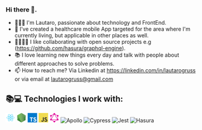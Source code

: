 ### Hi there 👋. 

- 👨🏻‍💻 I'm Lautaro, passionate about technology and FrontEnd.
- 📱 I’ve created a healthcare mobile App targeted for the area where I'm currently living, but applicable in other places as well.
- 👨‍👩‍👧‍👦 I like collaborating with open source projects e.g (<https://github.com/hasura/graphql-engine>).
- 📚 I love learning new things every day and talk with people about different approaches to solve problems.
- 📫 How to reach me? Via Linkedin at <https://linkedin.com/in/lautarogruss> or via email at <lautarogruss@gmail.com>

## 📚💻 Technologies I work with:
<p>
  <img alt="React" title="React JS" height="25" src="https://raw.githubusercontent.com/github/explore/80688e429a7d4ef2fca1e82350fe8e3517d3494d/topics/react/react.png"></img>
  <img alt="NODE" title="NODE JS" height="25" src="https://raw.githubusercontent.com/github/explore/80688e429a7d4ef2fca1e82350fe8e3517d3494d/topics/nodejs/nodejs.png"></img>
  <img  alt="Typescript" title="TypeScript"  height="25" src="https://raw.githubusercontent.com/github/explore/80688e429a7d4ef2fca1e82350fe8e3517d3494d/topics/typescript/typescript.png"></img>
  <img  alt="Javascript" title="JavaScript" height="25" src="https://raw.githubusercontent.com/github/explore/80688e429a7d4ef2fca1e82350fe8e3517d3494d/topics/javascript/javascript.png"></img>
  <img  alt="GraphQL" title="GraphQL" height="25" src="https://raw.githubusercontent.com/github/explore/80688e429a7d4ef2fca1e82350fe8e3517d3494d/topics/graphql/graphql.png"></img>
  <img  alt="Apollo" title="Apollo" height="25" src="https://d2eip9sf3oo6c2.cloudfront.net/tags/images/000/001/216/thumb/apollo-seeklogo.com_%281%29.png"></img>
  <img alt="Cypress" title="Cypress" height="25" src="https://res-3.cloudinary.com/crunchbase-production/image/upload/c_lpad,h_170,w_170,f_auto,b_white,q_auto:eco/q1cwqhahz7jbtfzalznd"></img>   
  <img alt="Jest" title="Jest" height="25" src="https://cdn.auth0.com/blog/testing-react-with-jest/logo.png"></img>   
  <img alt="Hasura" title="Hasura.io" height="25" src="https://yt3.ggpht.com/ytc/AAUvwnhVLm10ggR28uX7fr4ieZ_o3L1jSK8AMLmIOqo0Og=s176-c-k-c0x00ffffff-no-rj"></img>   
</p>
